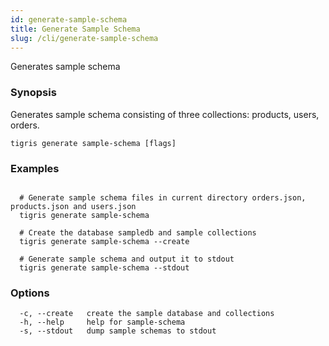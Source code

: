 ```yaml
---
id: generate-sample-schema
title: Generate Sample Schema
slug: /cli/generate-sample-schema
---
```


Generates sample schema

### Synopsis

Generates sample schema consisting of three collections: products, users, orders.

```
tigris generate sample-schema [flags]
```

### Examples

```

  # Generate sample schema files in current directory orders.json, products.json and users.json
  tigris generate sample-schema

  # Create the database sampledb and sample collections
  tigris generate sample-schema --create

  # Generate sample schema and output it to stdout
  tigris generate sample-schema --stdout

```

### Options

```
  -c, --create   create the sample database and collections
  -h, --help     help for sample-schema
  -s, --stdout   dump sample schemas to stdout
```
